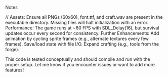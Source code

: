 Notes

//
    Assets: Ensure all PNGs (60x60), font.ttf, and craft.wav are present in the executable directory. Missing files will halt initialization with an error.
    Performance: The game runs at ~60 FPS with SDL_Delay(16), but survival updates occur every second for consistency.
    Further Enhancements:
        Add animation by cycling sprite frames (e.g., alternate textures every few frames).
        Save/load state with file I/O.
        Expand crafting (e.g., tools from the forge).

This code is tested conceptually and should compile and run with the proper setup. Let me know if you encounter issues or want to add more features!
